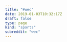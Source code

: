 ```yaml
---
title: "#wec"
date: 2019-01-03T10:32:17Z
draft: false
type: page
kind: "sports"
subreddit: "wec"
---
```


